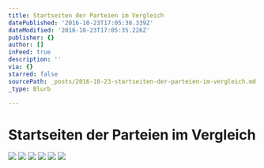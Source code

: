 ```yaml
---
title: Startseiten der Parteien im Vergleich
datePublished: '2016-10-23T17:05:38.339Z'
dateModified: '2016-10-23T17:05:35.226Z'
publisher: {}
author: []
inFeed: true
description: ''
via: {}
starred: false
sourcePath: _posts/2016-10-23-startseiten-der-parteien-im-vergleich.md
_type: Blurb

---
```

# Startseiten der Parteien im Vergleich
![](https://the-grid-user-content.s3-us-west-2.amazonaws.com/54224120-7f85-43da-bbff-20f4f6c2b47c.png)
![](https://the-grid-user-content.s3-us-west-2.amazonaws.com/9d6c2946-f906-4552-8faf-34127b0bb767.png)
![](https://the-grid-user-content.s3-us-west-2.amazonaws.com/59829b3d-91ac-4e12-9dc6-d16c076717f4.png)
![](https://the-grid-user-content.s3-us-west-2.amazonaws.com/ccead669-3a3a-426a-91ea-7c76ec4eddd4.png)
![](https://the-grid-user-content.s3-us-west-2.amazonaws.com/09957c11-7554-4378-9f3c-a97be5ffef4c.png)
![](https://the-grid-user-content.s3-us-west-2.amazonaws.com/9075a443-8316-41ff-bd04-06109718a513.png)